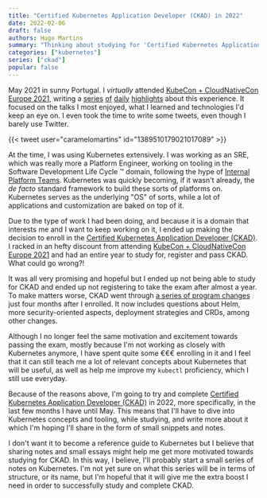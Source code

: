 ```yaml
---
title: "Certified Kubernetes Application Developer (CKAD) in 2022"
date: 2022-02-06
draft: false
authors: Hugo Martins
summary: "Thinking about studying for 'Certified Kubernetes Application Developer (CKAD)' in 2022 and sharing snippets or notes I write during my studies."
categories: ["kubernetes"]
series: ["ckad"]
popular: false
---
```


May 2021 in sunny Portugal. I *virtually* attended [KubeCon + CloudNativeCon Europe 2021](https://events.linuxfoundation.org/archive/2021/kubecon-cloudnativecon-europe/), writing a [series](https://hugomartins.io/essays/2021/05/kubecon-europe-2021-highlights-1/) [of](https://hugomartins.io/essays/2021/05/kubecon-europe-2021-highlights-2/) [daily](https://hugomartins.io/essays/2021/05/kubecon-europe-2021-highlights-3/) [highlights](https://hugomartins.io/essays/2021/05/kubecon-europe-2021-highlights-4/) about this experience. It focused on the talks I most enjoyed, what I learned and technologies I'd keep an eye on. I even took the time to write some tweets, even though I barely use Twitter.

{{< tweet user="caramelomartins" id="1389510179021017089" >}}

At the time, I was using Kubernetes extensively. I was working as an SRE, which was really more a Platform Engineer, working on tooling in the Software Development Life Cycle ™️ domain, following the hype of [Internal Platform Teams](https://humanitec.com/blog/internal-platform-teams-what-are-they-and-do-you-need-one). Kubernetes was quickly becoming, if it wasn't already, the _de facto_ standard framework to build these sorts of platforms on. Kubernetes serves as the underlying "OS" of sorts, while a lot of applications and customization are baked on top of it.

Due to the type of work I had been doing, and because it is a domain that interests me and I want to keep working on it, I ended up making the decision to enroll in the [Certified Kubernetes Application Developer (CKAD)](https://training.linuxfoundation.org/certification/certified-kubernetes-application-developer-ckad/). I racked in an hefty discount from attending [KubeCon + CloudNativeCon Europe 2021](https://events.linuxfoundation.org/archive/2021/kubecon-cloudnativecon-europe/) and had an entire year to study for, register and pass CKAD. What could go wrong?!

It was all very promising and hopeful but I ended up not being able to study for CKAD and ended up not registering to take the exam after almost a year. To make matters worse, CKAD went through [a series of program changes](https://training.linuxfoundation.org/ckad-program-change-2021/) just four months after I enrolled. It now includes questions about Helm, more security-oriented aspects, deployment strategies and CRDs, among other changes.

Although I no longer feel the same motivation and excitement towards passing the exam, mostly because I'm not working as closely with Kubernetes anymore, I have spent quite some €€€ enrolling in it and I feel that it can still teach me a lot of relevant concepts about Kubernetes that will be useful, as well as help me improve my `kubectl` proficiency, which I still use everyday.

Because of the reasons above, I'm going to try and complete [Certified Kubernetes Application Developer (CKAD)](https://training.linuxfoundation.org/certification/certified-kubernetes-application-developer-ckad/) in 2022, more specifically, in the last few months I have until May. This means that I'll have to dive into Kubernetes concepts and tooling, while studying, and write more about it which I'm hoping I'll share in the form of small snippets and notes.

I don't want it to become a reference guide to Kubernetes but I believe that sharing notes and small essays might help me get more motivated towards studying for CKAD. In this way, I believe, I'll probably start a small series of notes on Kubernetes. I'm not yet sure on what this series will be in terms of structure, or its name, but I'm hopeful that it will give me the extra boost I need in order to successfully study and complete CKAD.
